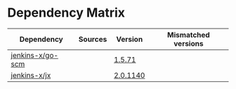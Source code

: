 # Dependency Matrix

Dependency | Sources | Version | Mismatched versions
---------- | ------- | ------- | -------------------
[jenkins-x/go-scm](https://github.com/jenkins-x/go-scm) |  | [1.5.71]() | 
[jenkins-x/jx](https://github.com/jenkins-x/jx) |  | [2.0.1140](https://github.com/jenkins-x/jx/releases/tag/v2.0.1140) | 
